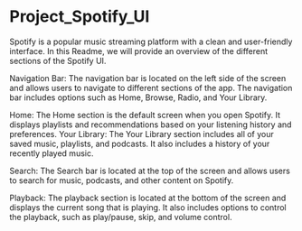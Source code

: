 # Project_Spotify_UI
Spotify is a popular music streaming platform with a clean and user-friendly interface. In this Readme, we will provide an overview of the different sections of the Spotify UI.

Navigation Bar:
The navigation bar is located on the left side of the screen and allows users to navigate to different sections of the app. The navigation bar includes options such as Home, Browse, Radio, and Your Library.

Home:
The Home section is the default screen when you open Spotify. It displays playlists and recommendations based on your listening history and preferences.
Your Library:
The Your Library section includes all of your saved music, playlists, and podcasts. It also includes a history of your recently played music.

Search:
The Search bar is located at the top of the screen and allows users to search for music, podcasts, and other content on Spotify.

Playback:
The playback section is located at the bottom of the screen and displays the current song that is playing. It also includes options to control the playback, such as play/pause, skip, and volume control.
